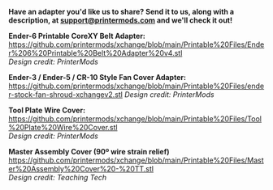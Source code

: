 **Have an adapter you'd like us to share? Send it to us, along with a description, at support@printermods.com and we'll check it out!**

**Ender-6 Printable CoreXY Belt Adapter:**
https://github.com/printermods/xchange/blob/main/Printable%20Files/Ender%206%20Printable%20Belt%20Adapter%20v4.stl  
*Design credit: PrinterMods*

**Ender-3 / Ender-5 / CR-10 Style Fan Cover Adapter:**
https://github.com/printermods/xchange/blob/main/Printable%20Files/ender-stock-fan-shroud-xchangev2.stl
*Design credit: PrinterMods*

**Tool Plate Wire Cover:**
https://github.com/printermods/xchange/blob/main/Printable%20Files/Tool%20Plate%20Wire%20Cover.stl  
*Design credit: PrinterMods*

**Master Assembly Cover (90º wire strain relief)**
https://github.com/printermods/xchange/blob/main/Printable%20Files/Master%20Assembly%20Cover%20-%20TT.stl  
*Design credit: Teaching Tech*
